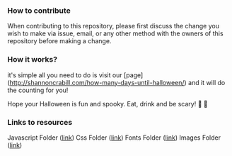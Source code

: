 ### How to contribute

When contributing to this repository, please first discuss the change you wish to make via issue, email, or any other method with the owners of this repository before making a change.

### How it works?

it's simple all you need to do is visit our [page] (http://shannoncrabill.com/how-many-days-until-halloween/) and it will do the counting for you!

Hope your Halloween is fun and spooky. Eat, drink and be scary!   :jack_o_lantern:  :ghost:

### Links to resources
Javascript Folder ([link][linkjs])
Css Folder ([link][linkcss])
Fonts Folder ([link][linkfont])
Images Folder ([link][linkimg])

[linkjs]: https://github.com/scrabill/how-many-days-until-halloween/tree/master/js
[linkcss]: https://github.com/scrabill/how-many-days-until-halloween/tree/master/css
[linkfont]: https://github.com/scrabill/how-many-days-until-halloween/tree/master/fonts
[linkimg]: https://github.com/scrabill/how-many-days-until-halloween/tree/master/img
